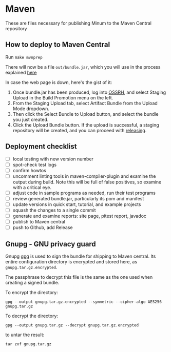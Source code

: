 Maven
=====

These are files necessary for publishing Minum to the Maven Central repository

How to deploy to Maven Central
------------------------------

Run `make mvnprep`

There will now be a file `out/bundle.jar`, which you will use in
the process explained [here](https://central.sonatype.org/publish/publish-manual/#bundle-creation)

In case the web page is down, here's the gist of it:

1. Once bundle.jar has been produced, log into [OSSRH](https://s01.oss.sonatype.org/), and select 
Staging Upload in the Build Promotion menu on the left.
2. From the Staging Upload tab, select Artifact Bundle from the Upload Mode dropdown.
3. Then click the Select Bundle to Upload button, and select the bundle you just created.
4. Click the Upload Bundle button. If the upload is successful, a staging repository will be
 created, and you can proceed with [releasing](https://central.sonatype.org/publish/release/).

Deployment checklist
--------------------
- [ ] local testing with new version number
- [ ] spot-check test logs
- [ ] confirm howtos
- [ ] uncomment linting tools in maven-compiler-plugin and examine the output during build.  Note this will be
     full of false positives, so examine with a critical eye.
- [ ] adjust code in sample programs as needed, run their test programs 
- [ ] review generated bundle.jar, particularly its pom and manifest
- [ ] update versions in quick start, tutorial, and example projects
- [ ] squash the changes to a single commit
- [ ] generate and examine reports: site page, pitest report, javadoc
- [ ] publish to Maven central
- [ ] push to Github, add Release

Gnupg - GNU privacy guard
-------------------------

Gnupg [gpg](https://gnupg.org/) is used to sign the bundle for shipping to Maven central. Its entire
configuration directory is encrypted and stored here, as `gnupg.tar.gz.encrypted`.

The passphrase to decrypt this file is the same as the one used when creating a signed bundle.

To encrypt the directory:

```shell
gpg --output gnupg.tar.gz.encrypted --symmetric --cipher-algo AES256 gnupg.tar.gz
```

To decrypt the directory:

```shell
gpg --output gnupg.tar.gz --decrypt gnupg.tar.gz.encrypted
```

to untar the result:

```shell
tar zxf gnupg.tar.gz
```